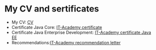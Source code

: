 # My CV and sertificates

* My CV: [CV](https://cloud.mail.ru/public/LrWw/onF1ifRNP)
* Certificate Java Core: [IT-Academy certificate](https://cloud.mail.ru/public/4ibD/3A57T3uKn)
* Certificate Java Enterprise Development: [IT-Academy certificate Java EE](https://cloud.mail.ru/public/2yUu/2cBxDXAYJ)
* Recommendations:[IT-Academy recommendation letter](https://cloud.mail.ru/public/AS8Q/B7uiiB5xn)

